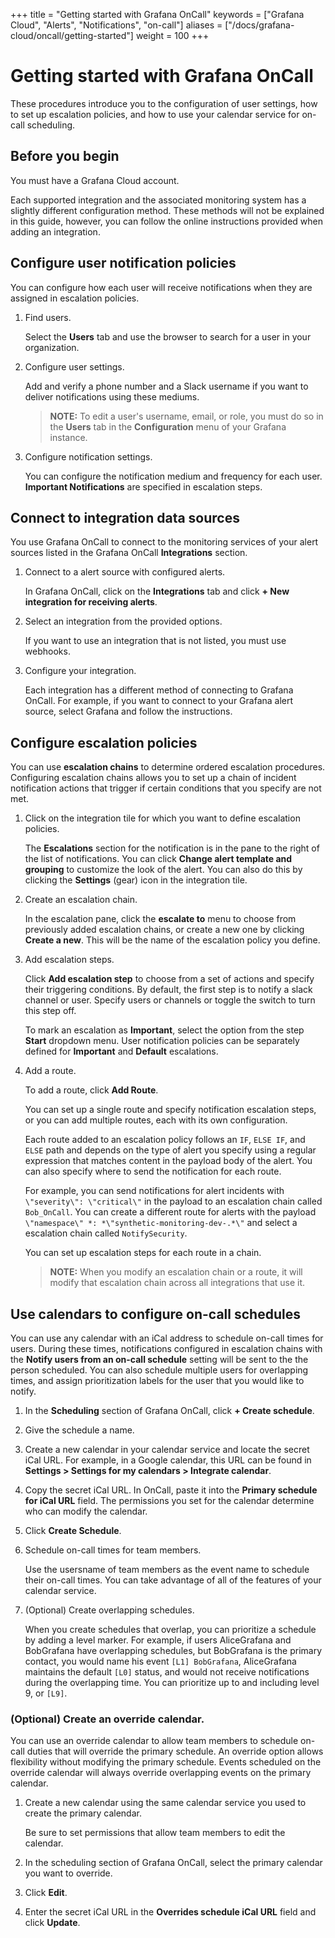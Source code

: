 +++
title = "Getting started with Grafana OnCall"
keywords = ["Grafana Cloud", "Alerts", "Notifications", "on-call"]
aliases = ["/docs/grafana-cloud/oncall/getting-started"]
weight = 100
+++

# Getting started with Grafana OnCall

These procedures introduce you to the configuration of user settings, how to set up escalation policies, and how to use your calendar service for on-call scheduling.  

## Before you begin 

You must have a Grafana Cloud account. 

Each supported integration and the associated monitoring system has a slightly different configuration method. These methods will not be explained in this guide, however, you can follow the online instructions provided when adding an integration. 

## Configure user notification policies

You can configure how each user will receive notifications when they are assigned in escalation policies. 

1. Find users.
    
    Select the **Users** tab and use the browser to search for a user in your organization.

1. Configure user settings.

    Add and verify a phone number and a Slack username if you want to deliver notifications using these mediums.
    <br> 

    >**NOTE:** To edit a user's username, email, or role, you must do so in the **Users** tab in the **Configuration** menu of your Grafana instance. 

1. Configure notification settings.
    
    You can configure the notification medium and frequency for each user. **Important Notifications** are specified in escalation steps. 

## Connect to integration data sources

You use Grafana OnCall to connect to the monitoring services of your alert sources listed in the Grafana OnCall **Integrations** section.

1. Connect to a alert source with configured alerts.
    
    In Grafana OnCall, click on the **Integrations** tab and click **+ New integration for receiving alerts**.

1. Select an integration from the provided options.
    
    If you want to use an integration that is not listed, you must use webhooks.

1. Configure your integration.
    
    Each integration has a different method of connecting to Grafana OnCall. For example, if you want to connect to your Grafana alert source, select Grafana and follow the instructions. 

## Configure escalation policies

You can use **escalation chains** to determine ordered escalation procedures. Configuring escalation chains allows you to set up a chain of incident notification actions that trigger if certain conditions that you specify are not met. 

1. Click on the integration tile for which you want to define escalation policies.
    
    The **Escalations** section for the notification is in the pane to the right of the list of notifications. 
    You can click **Change alert template and grouping** to customize the look of the alert. You can also do this by clicking the **Settings** (gear) icon in the integration tile. 

1. Create an escalation chain.
    
    In the escalation pane, click the **escalate to** menu to choose from previously added escalation chains, or create a new one by clicking **Create a new**. This will be the name of the escalation policy you define.  

1. Add escalation steps.

    Click **Add escalation step** to choose from a set of actions and specify their triggering conditions. By default, the first step is to notify a slack channel or user. Specify users or channels or toggle the switch to turn this step off. 

    To mark an escalation as **Important**, select the option from the step **Start** dropdown menu. User notification policies can be separately defined for **Important** and **Default** escalations. 

1. Add a route.

    To add a route, click **Add Route**. 
    
    You can set up a single route and specify notification escalation steps, or you can add multiple routes, each with its own configuration. 

    Each route added to an escalation policy follows an `IF`, `ELSE IF`, and `ELSE` path and depends on the type of alert you specify using a regular expression that matches content in the payload body of the alert. You can also specify where to send the notification for each route. 
    
    For example, you can send notifications for alert incidents with `\"severity\": \"critical\"` in the payload to an escalation chain called `Bob_OnCall`. You can create a different route for alerts with the payload `\"namespace\" *: *\"synthetic-monitoring-dev-.*\"` and select a escalation chain called `NotifySecurity`. 

    You can set up escalation steps for each route in a chain.

    >**NOTE:** When you modify an escalation chain or a route, it will modify that escalation chain across all integrations that use it. 
    
## Use calendars to configure on-call schedules

You can use any calendar with an iCal address to schedule on-call times for users. During these times, notifications configured in escalation chains with the **Notify users from an on-call schedule** setting will be sent to the the person scheduled. You can also schedule multiple users for overlapping times, and assign prioritization labels for the user that you would like to notify.

1. In the **Scheduling** section of Grafana OnCall, click **+ Create schedule**.

1. Give the schedule a name. 

1. Create a new calendar in your calendar service and locate the secret iCal URL. For example, in a Google calendar, this URL can be found in **Settings > Settings for my calendars > Integrate calendar**.

1. Copy the secret iCal URL. In OnCall, paste it into the **Primary schedule for iCal URL** field. 
    The permissions you set for the calendar determine who can modify the calendar. 

1. Click **Create Schedule**.

1. Schedule on-call times for team members.

    Use the usersname of team members as the event name to schedule their on-call times. You can take advantage of all of the features of your calendar service. 

1. (Optional) Create overlapping schedules. 

    When you create schedules that overlap, you can prioritize a schedule by adding a level marker. For example, if users AliceGrafana and BobGrafana have overlapping schedules, but BobGrafana is the primary contact, you would name his event `[L1] BobGrafana`, AliceGrafana maintains the default `[L0]` status, and would not receive notifications during the overlapping time. You can prioritize up to and including level 9, or `[L9]`.

### (Optional) Create an override calendar.

You can use an override calendar to allow team members to schedule on-call duties that will override the primary schedule. An override option allows flexibility without modifying the primary schedule. Events scheduled on the override calendar will always override overlapping events on the primary calendar.

1. Create a new calendar using the same calendar service you used to create the primary calendar.

    Be sure to set permissions that allow team members to edit the calendar. 

1. In the scheduling section of Grafana OnCall, select the primary calendar you want to override. 

1. Click **Edit**. 

1. Enter the secret iCal URL in the **Overrides schedule iCal URL** field and click **Update**.
